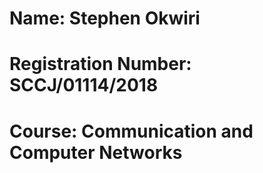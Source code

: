 # Name: Stephen Okwiri
# Registration Number: SCCJ/01114/2018
# Course: Communication and Computer Networks
